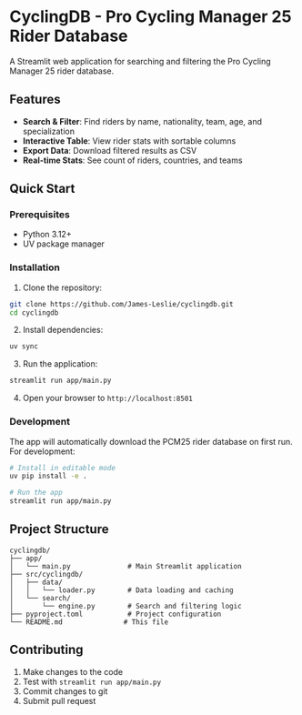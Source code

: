 # CyclingDB - Pro Cycling Manager 25 Rider Database

A Streamlit web application for searching and filtering the Pro Cycling Manager 25 rider database.

## Features

- **Search & Filter**: Find riders by name, nationality, team, age, and specialization
- **Interactive Table**: View rider stats with sortable columns
- **Export Data**: Download filtered results as CSV
- **Real-time Stats**: See count of riders, countries, and teams

## Quick Start

### Prerequisites

- Python 3.12+
- UV package manager

### Installation

1. Clone the repository:
```bash
git clone https://github.com/James-Leslie/cyclingdb.git
cd cyclingdb
```

2. Install dependencies:
```bash
uv sync
```

3. Run the application:
```bash
streamlit run app/main.py
```

4. Open your browser to `http://localhost:8501`

### Development

The app will automatically download the PCM25 rider database on first run. For development:

```bash
# Install in editable mode
uv pip install -e .

# Run the app
streamlit run app/main.py
```

## Project Structure

```
cyclingdb/
├── app/
│   └── main.py              # Main Streamlit application
├── src/cyclingdb/
│   ├── data/
│   │   └── loader.py        # Data loading and caching
│   └── search/
│       └── engine.py        # Search and filtering logic
├── pyproject.toml           # Project configuration
└── README.md               # This file
```

## Contributing

1. Make changes to the code
2. Test with `streamlit run app/main.py`
3. Commit changes to git
4. Submit pull request